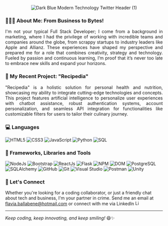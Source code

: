 <div align="center">

![Dark Blue Modern Technology Twitter Header (1)](https://github.com/FlaviaBallabene/FlaviaBallabene/assets/139667150/4e7aa381-97f0-4f07-88d6-d3605c363258)
</div>


### 👩‍💼🚀 About Me: From Business to Bytes!
<div align="justify">

I'm not your typical Full Stack Developer; I come from a background in marketing, where I had the privilege of working with incredible teams and companies around the globe, from scrappy startups to industry leaders like Apple and Allianz. These experiences have shaped my perspective and prepared me for a role that combines creativity, strategy and technology. Fueled by passion and continuous learning, I’m proof that it’s never too late to embrace new skills and expand your horizons.

</div>

### 📖 My Recent Project: "Recipedia"
<div align="justify">

"Recipedia" is a holistic solution for personal health and nutrition, showcasing my ability to integrate cutting-edge technologies and concepts. This project features artificial intelligence to personalize user experiences with chatbot assistance, robust authentication systems, account personalization, and seamless API integration for functionalities like customizable filters for users to tailor their culinary journey.

</div>

### 💻 Languages

![HTML5](https://img.shields.io/badge/-HTML5-000?&logo=HTML5)
![CSS3](https://img.shields.io/badge/-CSS3-000?&logo=CSS3)
![JavaScript](https://img.shields.io/badge/-JavaScript-000?&logo=JavaScript)
![Python](https://img.shields.io/badge/-Python-000?&logo=Python)
![SQL](https://img.shields.io/badge/-SQL-000?&logo=MySQL)

### 🔨 Frameworks, Libraries and Tools

![NodeJs](https://img.shields.io/badge/-Node.js-000?&logo=node.js)
![Bootstrap](https://img.shields.io/badge/-Bootstrap-000?&logo=Bootstrap)
![ReactJs](https://img.shields.io/badge/-React-000?&logo=React)
![Flask](https://img.shields.io/badge/-Flask-000?&logo=Flask)
![NPM](https://img.shields.io/badge/-npm-000?&logo=npm)
![DOM](https://img.shields.io/badge/-DOM-000?&logo=DOM)
![PostgreSQL](https://img.shields.io/badge/-PostgreSQL-000?&logo=PostgreSQL)
![SQLAlchemy](https://img.shields.io/badge/-sqlalchemy-000?&logo=sqlalchemy)
![GitHub](https://img.shields.io/badge/-github-000?&logo=github)
![Git](https://img.shields.io/badge/-git-000?&logo=git)
![Visual Studio](https://img.shields.io/badge/-visualstudio-000?&logo=visualstudio)
![Postman](https://img.shields.io/badge/-postman-000?&logo=postman)
![Unity](https://img.shields.io/badge/-unity-000?&logo=unity)


### 🤝 Let's Connect 

Whether you're looking for a coding collaborator, or just a friendly chat about tech and business, I'm your partner in crime. Send me an email at [flavia.ballabene@hotmail.com](flavia.ballabene@hotmail.com) or connect with me via LinkedIn 
<a href="https://www.linkedin.com/in/flavia-ballabene/">
  <img src="https://cdn-icons-png.flaticon.com/256/174/174857.png" alt="LinkedIn" width="15px"/>
</a>


---

*Keep coding, keep innovating, and keep smiling!* 😄✨
